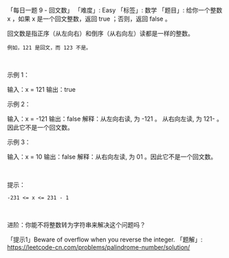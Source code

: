 「每日一题 9 - 回文数」
「难度」: Easy
「标签」: 数学
「题目」: 给你一个整数 x ，如果 x 是一个回文整数，返回 true ；否则，返回 false 。

回文数是指正序（从左向右）和倒序（从右向左）读都是一样的整数。


	例如，121 是回文，而 123 不是。


 

示例 1：

输入：x = 121
输出：true


示例 2：

输入：x = -121
输出：false
解释：从左向右读, 为 -121 。 从右向左读, 为 121- 。因此它不是一个回文数。


示例 3：

输入：x = 10
输出：false
解释：从右向左读, 为 01 。因此它不是一个回文数。


 

提示：


	-231 <= x <= 231 - 1


 

进阶：你能不将整数转为字符串来解决这个问题吗？

「提示1」Beware of overflow when you reverse the integer.
「题解」: https://leetcode-cn.com/problems/palindrome-number/solution/